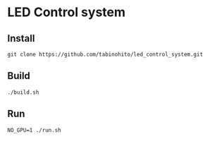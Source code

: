 # LED Control system
## Install
```
git clone https://github.com/tabinohito/led_control_system.git
```

## Build
```
./build.sh
```

## Run
```
NO_GPU=1 ./run.sh
```


